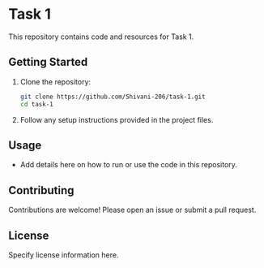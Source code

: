 # Task 1

This repository contains code and resources for Task 1.

## Getting Started

1. Clone the repository:
   ```bash
   git clone https://github.com/Shivani-206/task-1.git
   cd task-1
   ```

2. Follow any setup instructions provided in the project files.

## Usage

- Add details here on how to run or use the code in this repository.

## Contributing

Contributions are welcome! Please open an issue or submit a pull request.

## License

Specify license information here.
